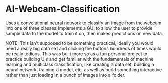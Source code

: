# AI-Webcam-Classification
Uses a convolutional neural network to classify an image from the webcam into one of three classes
Implements a GUI to allow the user to provide sample data to the model to train it on, then makes predictions on new data.

NOTE: This isn't supposed to be something practical, ideally you would need a really big data set and clicking the buttons hundreds of times would be really tedious.
This was built more so as a fun personal project to practice building UIs and get familiar with the fundamentals of machine learning and multiclass classification,
like creating a data set, building a neural network, training a model, etc. as well as build something interactive rather than just loading in a bunch of images into a folder.
